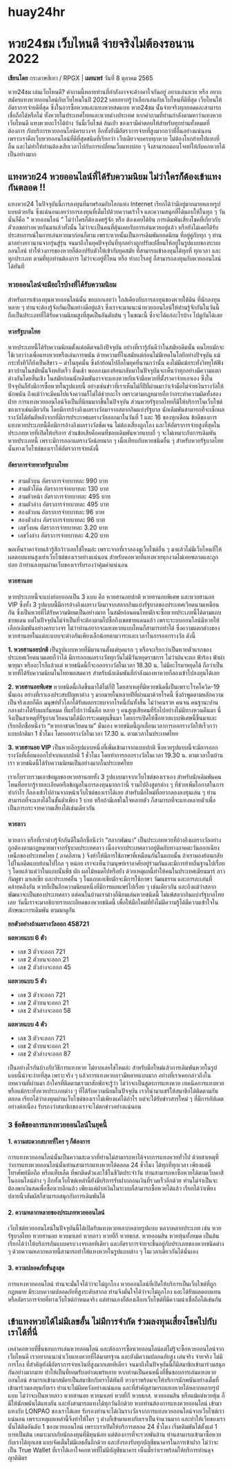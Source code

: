 # huay24hr
# **หวย24ชม เว็บไหนดี จ่ายจริงไม่ต้องรอนาน 2022**

**เขียนโดย** กระดาษสีเทา / RPGX | **เผยแพร่** วันที่ 8 ตุลาคม 2565

หวย24ชม เล่นเว็บไหนดี? คำถามนี้หลายท่านที่กำลังอาจจะค้างคาใจกันอยู่ อยากเล่นหวย หรือ อยากสมัครแทงหวยออนไลน์กับเว็บไหนในปี 2022 เลยอยากรู้ว่าเลือกเล่นกับเว็บไหนที่ดีที่สุด เว็บไหนให้อัตราการจ่ายดีที่สุด ซึ่งในการซื้อหวยและแทงหวยสดแบบ หวย24ชม นั้นจ่ายจริงทุกยอดและสามารถเชื่อถือได้หรือไม่ ทั้งหวยในประเทศไทยและหวยต่างประเทศ หากคำถามที่ท่านกำลังตามหาว่าแทงหวยเว็บไหนดี แทงหวยอะไรได้บ้าง วันนี้เว็บไซต์ ล้นเป๋า ของเรามีคำตอบให้สำหรับทุกท่านทั้งหมดที่ต้องการ กับบริการหวยออนไลน์ครบวงจร อีกทั้งยังมีอัตราการจ่ายที่สูงมากกว่าที่อื่นอย่างแน่นอน เพราะเราคือเว็บหวยออนไลน์ที่ดีที่สุดชนิดที่เรียกว่า เว็บเดียวจบครบทุกหวย ไม่ต้องโยกย้ายไปแทงที่อื่น และไม่ทำให้ท่านต้องเสียเวลาไปกับการเปลี่ยนเว็บแทงบ่อย ๆ จึงสามารถตอบโจทย์ให้กับคอหวยได้เป็นอย่างมาก

## แทงหวย24 หวยออนไลน์ที่ได้รับความนิยม ไม่ว่าใครก็ต้องเข้าแทงกันตลอด !!

แทงหวย24 ในปัจจุบันนี้การลงทุนที่มาพร้อมกับโลกแห่ง Internet เรียกได้ว่ามีอยู่มากมายหลายรูปแบบด้วยกัน ซึ่งแน่นอนเลยว่าการลงทุนที่เต็มไปด้วยความเร้าใจ และความสนุกที่ได้มอบให้ในทุก ๆ วัน นั่นก็คือ “ หวยออนไลน์ ” ไม่ว่าใครก็ต้องเคยรู้จัก หรือ ต้องเคยได้ยิน การเดิมพันเสี่ยงโชคที่เกี่ยวกับตัวเลขอย่างหวยกันมาแล้วทั้งนั้น ไม่ว่าจะเป็นคนที่คุ้นเคยกับการเล่นหวยอยู่แล้ว หรือยังไม่เคยได้รับประสบการณ์ในการเล่นหวยมาก่อนก็ตาม เพราะหวยนั้นเป็นการเดิมพันยอดนิยม ที่อยู่คู่กับทุก ๆ ท่านมาอย่างยาวนานจากรุ่นสู่รุ่น จนมาถึงในยุคปัจจุบันที่ทุกอย่างถูกปรับเปลี่ยนให้อยู่ในรูปแบบของระบบออนไลน์ ทำให้วงการของหวยก็ต้องปรับตัวให้เข้ากับยุคสมัย ที่สามารถเข้าลงทุนได้ทุกที่ ทุกเวลา และทุกประเภท ตามที่ทุกท่านต้องการ ไม่ว่าจะอยู่ที่ไหน หรือ ทำอะไรอยู่ ก็สามารถลงทุนกับหวยออนไลน์ได้ทันที

### หวยออนไลน์จะมีอะไรบ้างที่ได้รับความนิยม

สำหรับการเข้าลงทุนหวยออนไลน์นั้น ขอบอกเลยว่า ใกล้เคียงกับการลงทุนของหวยใต้ดิน ที่นักลงทุนหลาย ๆ ท่านจะต้องรู้จักกันเป็นอย่างดีอยู่แล้ว ซึ่งเราจะมาแนะนำหวยออนไลน์ให้ท่านรู้จักกันในวันนี้ ถือเป็นประเภทที่ได้รับความนิยมสูงที่สุดเป็นอันดับต้น ๆ ในขณะนี้ ซึ่งจะได้แก่อะไรบ้าง ไปดูกันได้เลย

#### หวยรัฐบาลไทย

หวยประเภทนี้ได้รับความนิยมตั้งแต่อดีตจนถึงปัจจุบัน อย่างที่เรารู้กันดีว่าในสมัยอดีตนั้น คนไทยมักจะใช้เวลาว่างเพื่อแทงหวยหรือเล่นการพนัน ด้วยความที่ในสมัยแต่ก่อนไม่มีเทคโนโลยีอย่างปัจจุบัน แม้กระทั่งทีวีก็ยังเป็นสีขาว – ดำในยุคนั้น ซึ่งถ้าย้อนไปอีกในยุคที่นานกว่านั้น คงไม่มีแม้กระทั่งวิทยุให้ฟัง ชาวบ้านในสมัยนั้นจึงหลับเร็ว ตื่นเช้า พอลองมองย้อนกลับมาในปัจจุบันจะเห็นว่าทุกอย่างมีความแตกต่างกันโดยสิ้นเชิง ในสมัยก่อนนักเดิมพันอาจจะแทงหวยกับเจ้ามือหวยที่ตั้งราคาจ่ายเอาเอง ซึ่งในปัจจุบันก็ยังมีการซื้อหวยในรูปแบบนี้ อย่างเช่นข่าวที่เราเห็นไม่กี่ปีที่ผ่านมาว่าเจ้ามือไม่จ่ายเงินรางวัลให้นักพนัน ถึงแม้ว่าจะมีคนไปแจ้งความก็ไม่ได้ช่วยอะไร เพราะตามกฎหมายถือว่ากระทำความผิดทั้งสองฝ่าย การแทงหวยออนไลน์จึงเป็นที่นิยมมากขึ้นในปัจจุบัน ส่วนหวยรัฐบาลไทยก็มีให้บริการในเว็บไซต์ของเราเช่นเดียวกัน โดยมีการอ้างอิงผลรางวัลมาจากสลากกินแบ่งรัฐบาล นักเดิมพันสามารถที่จะเช็กผลรางวัลได้ทันทีหลังจากที่มีการประกาศผลรางวัลออกมาในวันที่ 1 และ 16 ของทุกเดือน ข้อดีของการแทงหวยประเภทนี้คือมีการอ้างอิงผลรางวัลชัดเจน ไม่ต้องเสี่ยงถูกโกง และให้อัตราการจ่ายสูงที่สุดในประเภทหวยที่เปิดให้บริการ ส่วนข้อเสียคือคนที่ชอบเดิมพันหวยแบบถี่ ๆ จะไม่เหมาะกับการเดิมพันหวยประเภทนี้ เพราะมีการออกผลรางวัลน้อยมาก ๆ เมื่อเทียบกับหวยชนิดอื่น ๆ สำหรับหวยรัฐบาลไทยนั้นทางเว็บไซต์ของเราให้อัตราการจ่ายดังนี้

#### อัตราการจ่ายหวยรัฐบาลไทย

- สามตัวบน อัตราการจ่ายบาทละ 990 บาท
- สามตัวโต๊ด อัตราการจ่ายบาทละ 130 บาท
- สามตัวหน้า อัตราการจ่ายบาทละ 495 บาท
- สามตัวล่าง อัตราการจ่ายบาทละ 495 บาท
- สองตัวบน อัตราการจ่ายบาทละ 96 บาท
- สองตัวล่าง อัตราการจ่ายบาทละ 96 บาท
- เลขวิ่งบน อัตราการจ่ายบาทละ 3.20 บาท
- เลขวิ่งล่าง อัตราการจ่ายบาทละ 4.20 บาท

พอเห็นราคาจ่ายแล้วรู้สึกว้าวเลยใช่ไหมล่ะ เพราะจากที่เราลองดูเว็บไซต์อื่น ๆ มาแล้วไม่มีเว็บไหนที่ให้ผลตอบแทนสูงเท่าเว็บไซต์ของเราอย่างแน่นอน สำหรับคอหวยที่แทงหวยทุกงวดไม่เคยพลาดและถูกบ่อย ถ้าท่านลงทุนผ่านเว็บของเรารับรองว่าคุ้มค่าแน่นอน

#### หวยฮานอย

หวยประเภทนี้จะแบ่งย่อยออกเป็น 3 แบบ คือ หวยฮานอยปกติ หวยฮานอยพิเศษ และหวยฮานอย VIP ซึ่งทั้ง 3 รูปแบบนี้มีการอ้างอิงผลรางวัลมาจากสลากกินแบ่งรัฐบาลของประเทศเวียดนามเหมือนกัน ซึ่งเป็นหวยที่ได้รับความนิยมเป็นอย่างมาก ในสมัยก่อนคนไทยมักจะซื้อหวยประเภทนี้ได้ตามแถบชายแดน แต่ในปัจจุบันไม่จำเป็นที่จะต้องตามไปซื้อถึงเขตชายแดนแล้ว เพราะระบบออนไลน์มีหวยให้เลือกเดิมพันอย่างครบวงจร ไม่ว่าท่านอยากจะแทงหวยแบบไหนก็สามารถทำได้ ซึ่งความแตกต่างของหวยฮานอยในแต่ละแบบจะต่างกันเพียงเล็กน้อยตามวาระและเวลาในการออกรางวัล ดังนี้

**1. หวยฮานอยปกติ** เป็นรูปแบบหวยที่มีมานานตั้งแต่ยุคแรก ๆ หรือจะเรียกว่าเป็นหวยตัวแรกของประเทศเวียดนามเลยก็ว่าได้ มีการออกผลรางวัลทุกวันไม่มีวันหยุดราชการ ไม่ว่าฝนจะตก ฟ้าร้อง ฟ้าผ่า พายุมา หรืออะไรก็แล้วแต่ หวยชนิดนี้ก็จะออกรางวัลในเวลา 18.30 น. ไม่มีอะไรมาหยุดได้ ถือว่าเป็นหวยที่ได้รับความนิยมในไทยพอสมควร สำหรับนักเดิมพันที่กำลังมองหาหวยก็ลองเข้าไปลงทุนได้เลย

**2. หวยฮานอยพิเศษ** หวยชนิดนี้เกิดขึ้นมาได้ไม่กี่ปี โดยสาเหตุที่มีหวยชนิดนี้เป็นเพราะโรคโควิด-19 นั่นเอง อย่างที่เราเองประสบปัญหาต่าง ๆ มากมายในหลายปีที่ผ่านมาด้วยโรคนี้ ซึ่งถ้าพูดตามหลักความเป็นจริงเลยก็คือ มนุษย์ทั่วโลกได้รับผลกระทบจากโรคนี้กันทั้งสิ้น ไม่ว่าคนรวย คนจน คนฐานะปานกลางต่างได้รับผลกันหมด ที่แย่ไปกว่านั้นคือ หลาย ๆ คนสูญเสียคนที่รักไปอย่างไม่มีทางหวนคืนมา นี่จึงเป็นสาเหตุที่รัฐบาลเวียดนามได้มีการระดมทุนขึ้นมา โดยการเปิดให้ซื้อหวยแบบพิเศษนี้ขึ้นมาและเรียกอีกชื่อหนึ่งว่า “หวยกาชาดเวียดนาม” นั่นเอง หวยชนิดนี้ถูกเลื่อนเวลาการออกรางวัลให้เร็วกว่าแบบปกติมา 1 ชั่วโมง โดยออกรางวัลในเวลา 17.30 น. ตามเวลาในประเทศไทย

**3. หวยฮานอย VIP** เป็นหวยอีกรูปแบบหนึ่งที่เพิ่มเข้ามาจากแบบปกติ ซึ่งหวยรูปแบบนี้จะมีการออกรางวัลที่เลื่อนออกไปจากแบบปกติ 1 ชั่วโมง โดยทำการออกรางวัลในเวลา 19.30 น. ตามเวลาในบ้านเรา หวยชนิดนี้ได้รับความนิยมเป็นอย่างมากในประเทศไทย

เราเก็บรวบรวมเอาข้อมูลของหวยฮานอยทั้ง 3 รูปแบบมาจากเว็บไซต์ของเราเอง สำหรับนักเดิมพันคนไหนที่อยากรู้รายละเอียดหรือข้อมูลในการลงทุนมากกว่านี้ รวมไปถึงสูตรต่าง ๆ ที่ช่วยเพิ่มโอกาสในการทำกำไร ก็ลองเข้าไปอ่านจากหน้าเว็บไซต์ของเราได้เลย สำหรับมือใหม่ที่อยากลองลงทุนเล่น ๆ ท่านสามารถที่จะแทงได้ในขั้นต่ำเพียง 1 บาท หรือถ้ามีเลขในใจหลายตัว ก็สามารถที่จะแทงหลายตัวเพื่อเป็นการกระจายความเสี่ยงได้เช่นเดียวกัน

#### หวยลาว

หวยลาว หรือที่เราต่างรู้จักกันดีในอีกชื่อนึงว่า “สลากพัฒนา” เป็นประเภทหวยที่อ้างอิงผลรางวัลอย่างถูกต้องตามกฎหมายมาจากรัฐบาลประเทศลาว เนื่องจากประเทศลาวอยู่ติดกับทางภาคตะวันออกเฉียงเหนือของประเทศไทย ( ภาคอีสาน ) จึงทำให้มีการใช้ภาษาที่เหมือนกันในแถบนั้น ถ้าเรามองย้อนกลับไปในอดีตแบบย้อนไปไกล ๆ หน่อย เราจะเห็นว่ามนุษย์เราอาศัยอยู่ร่วมกันและมีการย้ายถิ่นฐานไปเรื่อย ๆ โดยแล้วแต่ว่าในแถบนั้นพืช ผัก ผลไม้หมดไปหรือยัง ด้วยเหตุผลนี้ทำให้คนในประเทศเมียนมาร์ ลาว กัมพูชา มาเลเซีย และประเทศอื่น ๆ ในแถบเอเชียมักจะมีการใช้ภาษา วัฒนธรรม และการละเล่นที่คล้ายคลึงกัน หวยก็เป็นอีกความนิยมหนึ่งที่มีการเผยแพร่ไปเรื่อย ๆ เช่นเดียวกัน และถึงแม้ว่าสลากพัฒนาจะเป็นของประเทศลาว แต่คนในบ้านเราต่างก็นิยมเล่นหวยชนิดนี้ ไม่แพ้สลากกินแบ่งรัฐบาลไทยเลย วันนี้เราจะมาอธิบายรายละเอียดของหวยชนิดนี้ เพื่อให้มือใหม่ที่ยังไม่มีความรู้ได้มีความเข้าใจในลักษณะการเดิมพัน ตามมาดูกัน

**ยกตัวอย่างถ้าผลรางวัลออก 458721**

**ผลหวยแบบ 6 ตัว**
- เลข 3 ตัวจะออก 721
- เลข 2 ตัวบนจะออก 21
- เลข 2 ตัวล่างจะออก 45

**ผลหวยแบบ 5 ตัว**
- เลข 3 ตัวจะออก 721
- เลข 2 ตัวบนจะออก 21
- เลข 2 ตัวล่างจะออก 58

**ผลหวยแบบ 4 ตัว**
- เลข 3 ตัวจะออก 721
- เลข 2 ตัวบนจะออก 21
- เลข 2 ตัวล่างจะออก 87

เป็นอย่างไรกันบ้างกับวิธีการแทงหวย ไม่ยากเลยใช่ไหมล่ะ สำหรับมือใหม่แล้วการเดิมพันหวยในรูปแบบนี้น่าจะง่ายที่สุด เพราะจริง ๆ แล้วการแทงหวยลาวมีหลายแบบมาก อย่างที่เราเคยกล่าวถึงในบทความที่ผ่านมา ถ้าใครที่ติดตามเรามาสักพักจะรู้ว่า ไม่ว่าจะเป็นสูตรการแทงหวย เทคนิคการแทงหวย หรือแม้กระทั่งหวยประเภทต่าง ๆ ที่ได้รับความนิยมในปัจจุบัน เราก็นำมาแชร์ให้สมาชิกได้ติดตามกันตลอด เรียกได้ว่าลงทุนผ่านเว็บไซต์ของเราไม่เพียงแค่ได้กำไร แต่จะได้รับข่าวสารใหม่ ๆ ที่มีการอัปเดตอย่างต่อเนื่อง รับรองว่าสมาชิกของเราจะไม่ตกข่าวอย่างแน่นอน

### 3 ข้อดีของการแทงหวยออนไลน์ในยุคนี้ 

#### 1. ความสะดวกสบายที่ใคร ๆ ก็ต้องการ
การแทงหวยออนไลน์นั้นเป็นความสะดวกที่ท่านไม่สามารถหาได้จากการแทงหวยทั่วไป ด้วยสาเหตุที่ว่าการแทงหวยออนไลน์นั้นท่านสามารถแทงหวยได้ตลอด 24 ชั่วโมง ได้ทุกที่ทุกเวลา เพียงแค่มีโทรศัพท์มือถือ หรือแท็บเล็ต ที่พกติดตัวและใช้ในชีวิตประจำวัน ท่านสามารถหาซื้อหวยได้ตามเว็บคาสิโนออนไลน์ต่าง ๆ อีกทั้งเว็บไซต์เหล่านี้ยังมีบริการรับฝากถอนเงินที่รวดเร็วอีกด้วย ท่านไม่จำเป็นจะต้องพกเงินสดเพื่อซื้อหวยอีกแล้ว เพียงแค่ฝากเงินในระบบก็สามารถซื้อหวยได้แล้ว เรียกได้ว่าเพียงปลายนิ้วสัมผัสก็สามารถสนุกกับการเดิมพันได้

#### 2. ความหลากหลายของประเภทหวยออนไลน์
เว็บไซต์หวยออนไลน์ในปัจจุบันนี้ได้เปิดรับแทงหวยหลากหลายรูปแบบ หลากหลายประเภท เช่น หวยรัฐบาลไทย หวยฮานอย หวยมาเลย์ หวยลาว หวยยี่กี หวยธกส. หวยออมสิน หวยหุ้นทั้งหมด เป็นต้น เรียกได้ว่าให้บริการกันแบบครบวงจรเลยทีเดียว และอัตราการจ่ายจะขึ้นอยู่กับประเภทของหวยชนิดต่าง ๆ ด้วยความหลากหลายนี้สามารถทำให้แทงหวยในรูปแบบต่าง ๆ ในเวลาเดียวกันได้นั่นเอง

#### 3. ความปลอดภัยขั้นสูงสุด
การแทงหวยออนไลน์ ท่านจะมั่นใจได้ว่าจะไม่ถูกโกง หวยออนไลน์ที่เปิดให้บริการเป็นเว็บไซต์ที่ถูกกฎหมาย มีระบบความปลอดภัยที่สูงระดับสากล ท่านจึงมั่นใจได้ว่าจะไม่ถูกโกง และได้รับผลตอบแทนหรืออัตราการจ่ายที่ทางเว็บไซต์กำหนดจริง แต่ท่านเองก็ต้องเลือกเว็บไซต์ที่มีความน่าเชื่อถือได้เช่นกัน

## เข้าแทงหวยได้ไม่มีเลขอั้น ไม่มีการจำกัด ร่วมลงทุนเสี่ยงโชคไปกับเราได้ที่นี่

เหล่าคอหวยที่ชื่นชอบการเล่นหวยออนไลน์ และต้องการซื้อหวยออนไลน์แต่ไม่รู้จะซื้อหวยออนไลน์จากเว็บไหนดี เราอยากแนะนำเว็บแทงหวยที่ได้มาตรฐาน และยังมีความปลอดภัยสูง เล่นจริง จ่ายจริง ไม่มีการโกง ที่สำคัญยังมีอัตราการจ่ายเงินที่สูงมากเลยทีเดียว จนมาถึงในปัจจุบันนี้ก็มีสมาชิกเข้ามาร่วมสนุกกันอย่างมากมาย ทำให้เป็นที่ยอมรับอย่างแพร่หลาย หากท่านเป็นคนหนึ่งที่ชื่นชอบการเล่นแทงหวยออนไลน์ สามารถเข้ามาสมัครเป็นสมาชิกกับเราได้ทันที ทางเราพร้อมจะให้บริการนักพนันอย่างเต็มที่ เข้ามาร่วมลงทุนกับเรา ท่านจะไม่ผิดหวังอย่างแน่นอน และที่สำคัญสามารถแทงหวยได้หลากหลายรูปแบบ ไม่ว่าจะเป็นหวยลาว หวยฮานอย หวยมาเลย์ หวยยี่กี หวยธกส. หวยออมสิน หรือแม้แต่หวยหุ้น ก็มีให้นักพนันได้แทงกัน และยังสามารถแทงได้ทุกวันอีกด้วย หากท่านต้องการแทงหวยออนไลน์ เข้ามาแทงกับ LONPAO ของเราได้เลย รับรองท่านจะได้เงินรางวัลจากการแทงหวยออนไลน์จากเว็บไซต์เราแน่นอน เพราะเหตุผลเหล่านี้จึงทำให้ใคร ๆ ต่างก็เข้ามาแทงกับเราเป็นจำนวนมาก และทำให้เว็บของเรานั้นได้ติดอันดับ 1 ของหวยออนไลน์ เพราะเราเปิดให้บริการตลอด 24 ชั่วโมง เริ่มเดิมพันได้ตั้งแต่ 1 บาทเป็นต้น เหมาะมากกับนักลงทุนที่มีทุนน้อย แต่ต้องการที่จะรวยพันล้าน ท่านสามารถเข้ามาซื้อหวยกับเราได้ทุกเลข แบบจัดเต็มไม่มีเลขอั้นอีกด้วย และยังรองรับทุกบัญชีธนาคารในการเข้าฝาก ไม่ว่าจะเป็น True Wallet ที่เราได้เอาใจคอหวยที่ไม่มีบัญชีธนาคาร เห็นมั้ยว่าเราพร้อมให้บริการท่านดุจญาติมิตร
